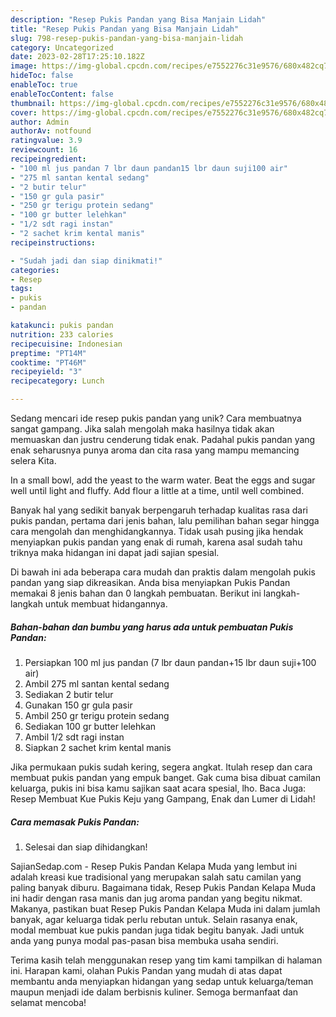 ```yaml
---
description: "Resep Pukis Pandan yang Bisa Manjain Lidah"
title: "Resep Pukis Pandan yang Bisa Manjain Lidah"
slug: 798-resep-pukis-pandan-yang-bisa-manjain-lidah
category: Uncategorized
date: 2023-02-28T17:25:10.182Z
image: https://img-global.cpcdn.com/recipes/e7552276c31e9576/680x482cq70/pukis-pandan-foto-resep-utama.jpg
hideToc: false
enableToc: true
enableTocContent: false
thumbnail: https://img-global.cpcdn.com/recipes/e7552276c31e9576/680x482cq70/pukis-pandan-foto-resep-utama.jpg
cover: https://img-global.cpcdn.com/recipes/e7552276c31e9576/680x482cq70/pukis-pandan-foto-resep-utama.jpg
author: Admin
authorAv: notfound
ratingvalue: 3.9
reviewcount: 16
recipeingredient:
- "100 ml jus pandan 7 lbr daun pandan15 lbr daun suji100 air"
- "275 ml santan kental sedang"
- "2 butir telur"
- "150 gr gula pasir"
- "250 gr terigu protein sedang"
- "100 gr butter lelehkan"
- "1/2 sdt ragi instan"
- "2 sachet krim kental manis"
recipeinstructions:

- "Sudah jadi dan siap dinikmati!"
categories:
- Resep
tags:
- pukis
- pandan

katakunci: pukis pandan 
nutrition: 233 calories
recipecuisine: Indonesian
preptime: "PT14M"
cooktime: "PT46M"
recipeyield: "3"
recipecategory: Lunch

---
```





Sedang mencari ide resep pukis pandan yang unik? Cara membuatnya sangat gampang. Jika salah mengolah maka hasilnya tidak akan memuaskan dan justru cenderung tidak enak. Padahal pukis pandan yang enak seharusnya punya aroma dan cita rasa yang mampu memancing selera Kita.





In a small bowl, add the yeast to the warm water. Beat the eggs and sugar well until light and fluffy. Add flour a little at a time, until well combined.

Banyak hal yang sedikit banyak berpengaruh terhadap kualitas rasa dari pukis pandan, pertama dari jenis bahan, lalu pemilihan bahan segar hingga cara mengolah dan menghidangkannya. Tidak usah pusing jika hendak menyiapkan pukis pandan yang enak di rumah, karena asal sudah tahu triknya maka hidangan ini dapat jadi sajian spesial.






Di bawah ini ada beberapa cara mudah dan praktis dalam mengolah pukis pandan yang siap dikreasikan. Anda bisa menyiapkan Pukis Pandan memakai 8 jenis bahan dan 0 langkah pembuatan. Berikut ini langkah-langkah untuk membuat hidangannya.

<!--inarticleads1-->

##### Bahan-bahan dan bumbu yang harus ada untuk pembuatan Pukis Pandan:

1. Persiapkan 100 ml jus pandan (7 lbr daun pandan+15 lbr daun suji+100 air)
1. Ambil 275 ml santan kental sedang
1. Sediakan 2 butir telur
1. Gunakan 150 gr gula pasir
1. Ambil 250 gr terigu protein sedang
1. Sediakan 100 gr butter lelehkan
1. Ambil 1/2 sdt ragi instan
1. Siapkan 2 sachet krim kental manis


Jika permukaan pukis sudah kering, segera angkat. Itulah resep dan cara membuat pukis pandan yang empuk banget. Gak cuma bisa dibuat camilan keluarga, pukis ini bisa kamu sajikan saat acara spesial, lho. Baca Juga: Resep Membuat Kue Pukis Keju yang Gampang, Enak dan Lumer di Lidah! 

<!--inarticleads2-->

##### Cara memasak Pukis Pandan:


1. Selesai dan siap dihidangkan!

SajianSedap.com - Resep Pukis Pandan Kelapa Muda yang lembut ini adalah kreasi kue tradisional yang merupakan salah satu camilan yang paling banyak diburu. Bagaimana tidak, Resep Pukis Pandan Kelapa Muda ini hadir dengan rasa manis dan jug aroma pandan yang begitu nikmat. Makanya, pastikan buat Resep Pukis Pandan Kelapa Muda ini dalam jumlah banyak, agar keluarga tidak perlu rebutan untuk. Selain rasanya enak, modal membuat kue pukis pandan juga tidak begitu banyak. Jadi untuk anda yang punya modal pas-pasan bisa membuka usaha sendiri. 

Terima kasih telah menggunakan resep yang tim kami tampilkan di halaman ini. Harapan kami, olahan Pukis Pandan yang mudah di atas dapat membantu anda menyiapkan hidangan yang sedap untuk keluarga/teman maupun menjadi ide dalam berbisnis kuliner. Semoga bermanfaat dan selamat mencoba!
